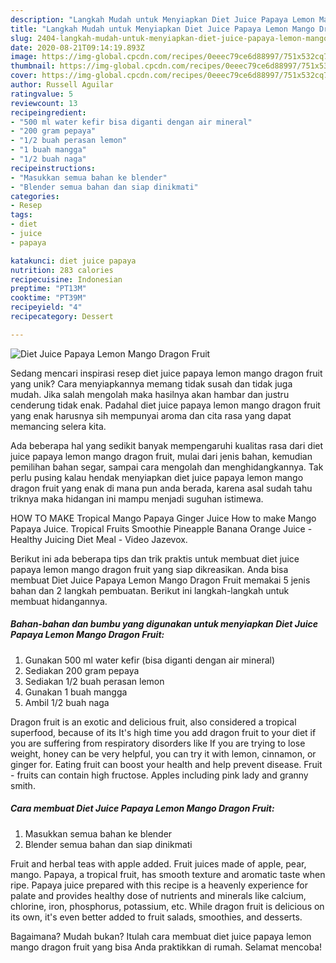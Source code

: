 ```yaml
---
description: "Langkah Mudah untuk Menyiapkan Diet Juice Papaya Lemon Mango Dragon Fruit yang Lezat"
title: "Langkah Mudah untuk Menyiapkan Diet Juice Papaya Lemon Mango Dragon Fruit yang Lezat"
slug: 2404-langkah-mudah-untuk-menyiapkan-diet-juice-papaya-lemon-mango-dragon-fruit-yang-lezat
date: 2020-08-21T09:14:19.893Z
image: https://img-global.cpcdn.com/recipes/0eeec79ce6d88997/751x532cq70/diet-juice-papaya-lemon-mango-dragon-fruit-foto-resep-utama.jpg
thumbnail: https://img-global.cpcdn.com/recipes/0eeec79ce6d88997/751x532cq70/diet-juice-papaya-lemon-mango-dragon-fruit-foto-resep-utama.jpg
cover: https://img-global.cpcdn.com/recipes/0eeec79ce6d88997/751x532cq70/diet-juice-papaya-lemon-mango-dragon-fruit-foto-resep-utama.jpg
author: Russell Aguilar
ratingvalue: 5
reviewcount: 13
recipeingredient:
- "500 ml water kefir bisa diganti dengan air mineral"
- "200 gram pepaya"
- "1/2 buah perasan lemon"
- "1 buah mangga"
- "1/2 buah naga"
recipeinstructions:
- "Masukkan semua bahan ke blender"
- "Blender semua bahan dan siap dinikmati"
categories:
- Resep
tags:
- diet
- juice
- papaya

katakunci: diet juice papaya 
nutrition: 283 calories
recipecuisine: Indonesian
preptime: "PT13M"
cooktime: "PT39M"
recipeyield: "4"
recipecategory: Dessert

---
```



![Diet Juice Papaya Lemon Mango Dragon Fruit](https://img-global.cpcdn.com/recipes/0eeec79ce6d88997/751x532cq70/diet-juice-papaya-lemon-mango-dragon-fruit-foto-resep-utama.jpg)

Sedang mencari inspirasi resep diet juice papaya lemon mango dragon fruit yang unik? Cara menyiapkannya memang tidak susah dan tidak juga mudah. Jika salah mengolah maka hasilnya akan hambar dan justru cenderung tidak enak. Padahal diet juice papaya lemon mango dragon fruit yang enak harusnya sih mempunyai aroma dan cita rasa yang dapat memancing selera kita.

Ada beberapa hal yang sedikit banyak mempengaruhi kualitas rasa dari diet juice papaya lemon mango dragon fruit, mulai dari jenis bahan, kemudian pemilihan bahan segar, sampai cara mengolah dan menghidangkannya. Tak perlu pusing kalau hendak menyiapkan diet juice papaya lemon mango dragon fruit yang enak di mana pun anda berada, karena asal sudah tahu triknya maka hidangan ini mampu menjadi suguhan istimewa.

HOW TO MAKE Tropical Mango Papaya Ginger Juice How to make Mango Papaya Juice. Tropical Fruits Smoothie Pineapple Banana Orange Juice - Healthy Juicing Diet Meal - Video Jazevox.


Berikut ini ada beberapa tips dan trik praktis untuk membuat diet juice papaya lemon mango dragon fruit yang siap dikreasikan. Anda bisa membuat Diet Juice Papaya Lemon Mango Dragon Fruit memakai 5 jenis bahan dan 2 langkah pembuatan. Berikut ini langkah-langkah untuk membuat hidangannya.

<!--inarticleads1-->

##### Bahan-bahan dan bumbu yang digunakan untuk menyiapkan Diet Juice Papaya Lemon Mango Dragon Fruit:

1. Gunakan 500 ml water kefir (bisa diganti dengan air mineral)
1. Sediakan 200 gram pepaya
1. Sediakan 1/2 buah perasan lemon
1. Gunakan 1 buah mangga
1. Ambil 1/2 buah naga


Dragon fruit is an exotic and delicious fruit, also considered a tropical superfood, because of its It&#39;s high time you add dragon fruit to your diet if you are suffering from respiratory disorders like If you are trying to lose weight, honey can be very helpful, you can try it with lemon, cinnamon, or ginger for. Eating fruit can boost your health and help prevent disease. Fruit - fruits can contain high fructose. Apples including pink lady and granny smith. 

<!--inarticleads2-->

##### Cara membuat Diet Juice Papaya Lemon Mango Dragon Fruit:

1. Masukkan semua bahan ke blender
1. Blender semua bahan dan siap dinikmati


Fruit and herbal teas with apple added. Fruit juices made of apple, pear, mango. Papaya, a tropical fruit, has smooth texture and aromatic taste when ripe. Papaya juice prepared with this recipe is a heavenly experience for palate and provides healthy dose of nutrients and minerals like calcium, chlorine, iron, phosphorus, potassium, etc. While dragon fruit is delicious on its own, it&#39;s even better added to fruit salads, smoothies, and desserts. 

Bagaimana? Mudah bukan? Itulah cara membuat diet juice papaya lemon mango dragon fruit yang bisa Anda praktikkan di rumah. Selamat mencoba!
